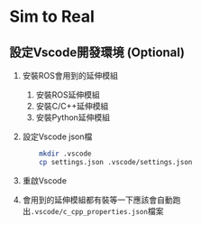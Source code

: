 # Sim to Real

## 設定Vscode開發環境 (Optional)

1. 安裝ROS會用到的延伸模組

   1. 安裝ROS延伸模組
   2. 安裝C/C++延伸模組
   3. 安裝Python延伸模組

2. 設定Vscode json檔

    ``` bash
        mkdir .vscode
        cp settings.json .vscode/settings.json
    ```

3. 重啟Vscode
4. 會用到的延伸模組都有裝等一下應該會自動跑出`.vscode/c_cpp_properties.json`檔案
